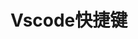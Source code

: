 # Vscode快捷键
<CodeSwitcher :languages="{mac:'MacOs',win:'Windows'}">
<template v-slot:mac>

```sh
全局
Command + Shift + P / F1 显示命令面板
Command + P 快速打开
Command + Shift + N 打开新窗口
Command + W 关闭窗口

基本
Command + X 剪切（未选中文本的情况下，剪切光标所在行）
Command + C 复制（未选中文本的情况下，复制光标所在行）
Option + Up 向上移动行
Option + Down 向下移动行
Option + Shift + Up 向上复制行
Option + Shift + Down 向下复制行
Command + Shift + K 删除行
Command + Enter 下一行插入
Command + Shift + Enter 上一行插入
Command + Shift + \ 跳转到匹配的括号
Command + [ 减少缩进
Command + ] 增加缩进
Home 跳转至行首
End 跳转到行尾
Command + Up 跳转至文件开头
Command + Down 跳转至文件结尾
Ctrl + PgUp 按行向上滚动
Ctrl + PgDown 按行向下滚动
Command + PgUp 按屏向上滚动
Command + PgDown 按屏向下滚动
Command + Shift + [ 折叠代码块
Command + Shift + ] 展开代码块
Command + K Command + [ 折叠全部子代码块
Command + K Command + ] 展开全部子代码块
Command + K Command + 0 折叠全部代码块
Command + K Command + J 展开全部代码块
Command + K Command + C 添加行注释
Command + K Command + U 移除行注释
Command + / 添加、移除行注释
Option + Shift + A 添加、移除块注释
Option + Z 自动换行、取消自动换行

多光标与选择
Option + 点击 插入多个光标
Command + Option + Up 向上插入光标
Command + Option + Down 向下插入光标
Command + U 撤销上一个光标操作
Option + Shift + I 在所选行的行尾插入光标
Command + I 选中当前行
Command + Shift + L 选中所有与当前选中内容相同部分
Command + F2 选中所有与当前选中单词相同的单词
Command + Ctrl + Shift + Left 折叠选中
Command + Ctrl + Shift + Right 展开选中
Alt + Shift + 拖动鼠标 选中代码块
Command + Shift + Option + Up 列选择 向上
Command + Shift + Option + Down 列选择 向下
Command + Shift + Option + Left 列选择 向左
Command + Shift + Option + Right 列选择 向右
Command + Shift + Option + PgUp 列选择 向上翻页
Command + Shift + Option + PgDown 列选择 向下翻页

查找替换
Command + F 查找
Command + Option + F 替换
Command + G 查找下一个
Command + Shift + G 查找上一个
Option + Enter 选中所有匹配项
Command + D 向下选中相同内容
Command + K Command + D 移除前一个向下选中相同内容

进阶
Ctrl + Space 打开建议
Command + Shift + Space 参数提示
Tab Emmet插件缩写补全
Option + Shift + F 格式化
Command + K Command + F 格式化选中内容
F12 跳转到声明位置
Option + F12 查看具体声明内容
Command + K F12 分屏查看具体声明内容
Command + . 快速修复
Shift + F12 显示引用
F2 重命名符号
Command + Shift + . 替换为上一个值
Command + Shift + , 替换为下一个值
Command + K Command + X 删除行尾多余空格
Command + K M 更改文件语言

导航
Command + T 显示所有符号
Ctrl + G 跳转至某行
Command + P 跳转到某个文件
Command + Shift + O 跳转到某个符号
Command + Shift + M 打开问题面板
F8 下一个错误或警告位置
Shift + F8 上一个错误或警告位置
Ctrl + Shift + Tab 编辑器历史记录
Ctrl + - 后退
Ctrl + Shift + - 前进
Ctrl + Shift + M Tab 切换焦点

编辑器管理
Command + W 关闭编辑器
Command + K F 关闭文件夹
Command + \ 编辑器分屏
Command + 1 切换到第一分组
Command + 2 切换到第二分组
Command + 3 切换到第三分组
Command + K Command + Left 切换到上一分组
Command + K Command + Right 切换到下一分组
Command + K Command + Shift + Left 左移编辑器
Command + K Command + Shift + Right 右移编辑器
Command + K Left 激活左侧编辑组
Command + K Right 激活右侧编辑组

文件管理
Command + N 新建文件
Command + O 打开文件
Command + S 保存文件
Command + Shift + S 另存为
Command + Option + S 全部保存
Command + W 关闭
Command + K Command + W 全部关闭
Command + Shift + T 重新打开被关闭的编辑器
Command + K Enter 保持打开
Ctrl + Tab 打开下一个
Ctrl + Shift + Tab 打开上一个
Command + K P 复制当前文件路径
Command + K R 在资源管理器中查看当前文件
Command + K O 新窗口打开当前文件

显示
Command + Ctrl + F 全屏、退出全屏
Command + Option + 1 切换编辑器分屏方式（横、竖）
Command + + 放大
Command + - 缩小
Command + B 显示、隐藏侧边栏
Command + Shift + E 显示资源管理器 或 切换焦点
Command + Shift + F 显示搜索框
Ctrl + Shift + G 显示Git面板
Command + Shift + D 显示调试面板
Command + Shift + X 显示插件面板
Command + Shift + H 全局搜索替换
Command + Shift + J 显示、隐藏高级搜索
Command + Shift + C 打开新终端
Command + Shift + U 显示输出面板
Command + Shift + V Markdown预览窗口
Command + K V 分屏显示 Markdown预览窗口

调试
F9 设置 或 取消断点
F5 开始 或 继续
F11 进入
Shift + F11 跳出
F10 跳过
Command + K Command + I 显示悬停信息

集成终端
Ctrl + 显示终端 Ctrl + Shift + 新建终端
Command + Up 向上滚动
Command + Down 向下滚动
PgUp 向上翻页
PgDown 向下翻页
Command + Home 滚动到顶部
Command + End 滚动到底部
```

</template>
<template v-slot:win>
通用

Ctrl+Shift+P, F1

打开命令面板

Ctrl+P

快速打开文件

Ctrl+Shift+N

打开新窗口/实例

Ctrl+Shift+W

关闭窗口/实例

基础编辑

Ctrl+X

剪切当前行

Ctrl+C

复制当前行

Alt+ ↑ / ↓

向上/向下移动当前行

Shift+Alt + ↓ / ↑

向上/向下复制当前行

Ctrl+Shift+K

删除当前行

Ctrl+Enter

在当前行以下插入

Ctrl+Shift+Enter

在当前行以上插入

Ctrl+Shift+\

跳转到匹配的括号

Ctrl+] / [

缩进/取消缩进

Home

转到行首

End

转到行尾

Ctrl+Home

转到页首

Ctrl+End

转到页尾

Ctrl+↑ / ↓

向上/向下滚动

Alt+PgUp / PgDown

向上/向下翻页

Ctrl+Shift+[

折叠当前代码块

Ctrl+Shift+]

展开当前代码块

Ctrl+K Ctrl+[

折叠所有子代码块

Ctrl+K Ctrl+]

展开所有子代码块

Ctrl+K Ctrl+0

折叠所有代码块

Ctrl+K Ctrl+J

展开所有代码块

Ctrl+K Ctrl+C

添加行注释

Ctrl+K Ctrl+U

删除行注释

Ctrl+/

添加/删除行注释

Shift+Alt+A

添加/删除块注释

Alt+Z

自动换行

导航

Ctrl+T

显示所有符号

Ctrl+G

跳转到行

Ctrl+P

跳转到文件

Ctrl+Shift+O

跳转到符号

Ctrl+Shift+M

显示问题面板

F8

跳转到下一个问题或警告

Shift+F8

跳转到前一个问题或警告

Ctrl+Shift+Tab

显示编辑器文件历史

Alt+ ← / →

向后/向前查看文件

Ctrl+M

开启/关闭 Tab 移动焦点

搜索和替换

Ctrl+F

查找

Ctrl+H

替换

F3 / Shift+F3

查找下一个/前一个

Alt+Enter

选择所有匹配项

Ctrl+D

选择下一个匹配项

Ctrl+K Ctrl+D

跳过当前选择项

Alt+C / R / W

切换大小写敏感/正则表达式/全词

多光标与选择

Alt+Click

插入光标

Ctrl+Alt+ ↑ / ↓

向上/向下插入光标

Ctrl+U

撤销上一个光标

Shift+Alt+I

在选中行的行尾插入光标

Ctrl+I

选择当前行

Ctrl+Shift+L

选择当前选中项的所有匹配项

Ctrl+F2

选择当前单词的所有匹配项

Shift+Alt+→

扩展选择

Shift+Alt+←

缩小选择

Shift+Alt + (drag mouse)

列（框）选择

Ctrl+Shift+Alt + (arrow key)

列（框）选择

Ctrl+Shift+Alt +PgUp/PgDown

向上页/下页列（框）选择

富语言编辑

Ctrl+Space

打开建议

Ctrl+Shift+Space

打开参数提示

Tab

Emmet 展开缩写

Shift+Alt+F

格式化文档

Ctrl+K Ctrl+F

格式化选择区域

F12

跳转到定义

Alt+F12

打开窗口显示定义

Ctrl+K F12

打开侧边栏显示定义

Ctrl+.

快速解决

Shift+F12

显示引用

F2

重命名符号

Ctrl+Shift+ . / ,

替换为下一个/上一个值

Ctrl+K Ctrl+X

删除行尾空格

Ctrl+K M

更改文本语言

编辑管理

Ctrl+F4, Ctrl+W

关闭编辑的文件

Ctrl+K F

关闭文件夹

Ctrl+\

拆分编辑器窗口

Ctrl+ 1 / 2 / 3

切换到第一、第二或第三个窗口

Ctrl+K Ctrl+ ←/→

切换到上一个/下一个窗口

Ctrl+Shift+PgUp /PgDown

向左/向右移动编辑的文件

Ctrl+K ← / →

向左/向右移动编辑窗口



</template>
</CodeSwitcher>

